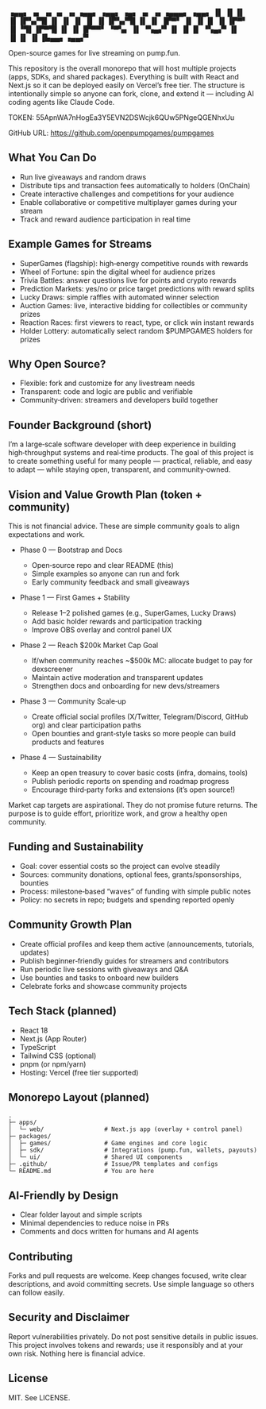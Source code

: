

▗▄▄▖ ▗▖ ▗▖▗▖  ▗▖▗▄▄▖      ▗▄▄▖ ▗▄▖ ▗▖  ▗▖▗▄▄▄▖ ▗▄▄▖
▐▌ ▐▌▐▌ ▐▌▐▛▚▞▜▌▐▌ ▐▌    ▐▌   ▐▌ ▐▌▐▛▚▞▜▌▐▌   ▐▌
▐▛▀▘ ▐▌ ▐▌▐▌  ▐▌▐▛▀▘     ▐▌▝▜▌▐▛▀▜▌▐▌  ▐▌▐▛▀▀▘ ▝▀▚▖
▐▌   ▝▚▄▞▘▐▌  ▐▌▐▌       ▝▚▄▞▘▐▌ ▐▌▐▌  ▐▌▐▙▄▄▖▗▄▄▞▘


Open-source games for live streaming on pump.fun.

This repository is the overall monorepo that will host multiple projects (apps, SDKs, and shared packages). Everything is built with React and Next.js so it can be deployed easily on Vercel’s free tier. The structure is intentionally simple so anyone can fork, clone, and extend it — including AI coding agents like Claude Code.

TOKEN:
55ApnWA7nHogEa3Y5EVN2DSWcjk6QUw5PNgeQGENhxUu

GitHub URL: https://github.com/openpumpgames/pumpgames

## What You Can Do
- Run live giveaways and random draws
- Distribute tips and transaction fees automatically to holders (OnChain)
- Create interactive challenges and competitions for your audience
- Enable collaborative or competitive multiplayer games during your stream
- Track and reward audience participation in real time

## Example Games for Streams
- SuperGames (flagship): high‑energy competitive rounds with rewards
- Wheel of Fortune: spin the digital wheel for audience prizes
- Trivia Battles: answer questions live for points and crypto rewards
- Prediction Markets: yes/no or price target predictions with reward splits
- Lucky Draws: simple raffles with automated winner selection
- Auction Games: live, interactive bidding for collectibles or community prizes
- Reaction Races: first viewers to react, type, or click win instant rewards
- Holder Lottery: automatically select random $PUMPGAMES holders for prizes

## Why Open Source?
- Flexible: fork and customize for any livestream needs
- Transparent: code and logic are public and verifiable
- Community‑driven: streamers and developers build together

## Founder Background (short)
I’m a large‑scale software developer with deep experience in building high‑throughput systems and real‑time products. The goal of this project is to create something useful for many people — practical, reliable, and easy to adapt — while staying open, transparent, and community‑owned.

## Vision and Value Growth Plan (token + community)
This is not financial advice. These are simple community goals to align expectations and work.

- Phase 0 — Bootstrap and Docs
  - Open‑source repo and clear README (this)
  - Simple examples so anyone can run and fork
  - Early community feedback and small giveaways
- Phase 1 — First Games + Stability
  - Release 1–2 polished games (e.g., SuperGames, Lucky Draws)
  - Add basic holder rewards and participation tracking
  - Improve OBS overlay and control panel UX
- Phase 2 — Reach $200k Market Cap Goal
  - If/when community reaches ~$500k MC: allocate budget to pay for dexscreener
  - Maintain active moderation and transparent updates
  - Strengthen docs and onboarding for new devs/streamers
- Phase 3 — Community Scale‑up
  - Create official social profiles (X/Twitter, Telegram/Discord, GitHub org) and clear participation paths
  - Open bounties and grant‑style tasks so more people can build products and features

- Phase 4 — Sustainability
  - Keep an open treasury to cover basic costs (infra, domains, tools)
  - Publish periodic reports on spending and roadmap progress
  - Encourage third‑party forks and extensions (it’s open source!)

Market cap targets are aspirational. They do not promise future returns. The purpose is to guide effort, prioritize work, and grow a healthy open community.

## Funding and Sustainability
- Goal: cover essential costs so the project can evolve steadily
- Sources: community donations, optional fees, grants/sponsorships, bounties
- Process: milestone‑based “waves” of funding with simple public notes
- Policy: no secrets in repo; budgets and spending reported openly

## Community Growth Plan
- Create official profiles and keep them active (announcements, tutorials, updates)
- Publish beginner‑friendly guides for streamers and contributors
- Run periodic live sessions with giveaways and Q&A
- Use bounties and tasks to onboard new builders
- Celebrate forks and showcase community projects

## Tech Stack (planned)
- React 18
- Next.js (App Router)
- TypeScript
- Tailwind CSS (optional)
- pnpm (or npm/yarn)
- Hosting: Vercel (free tier supported)

## Monorepo Layout (planned)
```
.
├─ apps/
│  └─ web/                 # Next.js app (overlay + control panel)
├─ packages/
│  ├─ games/               # Game engines and core logic
│  ├─ sdk/                 # Integrations (pump.fun, wallets, payouts)
│  └─ ui/                  # Shared UI components
├─ .github/                # Issue/PR templates and configs
└─ README.md               # You are here
```

## AI‑Friendly by Design
- Clear folder layout and simple scripts
- Minimal dependencies to reduce noise in PRs
- Comments and docs written for humans and AI agents

## Contributing
Forks and pull requests are welcome. Keep changes focused, write clear descriptions, and avoid committing secrets. Use simple language so others can follow easily.

## Security and Disclaimer
Report vulnerabilities privately. Do not post sensitive details in public issues. This project involves tokens and rewards; use it responsibly and at your own risk. Nothing here is financial advice.

## License
MIT. See LICENSE.
